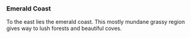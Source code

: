 ### Emerald Coast

To the east lies the emerald coast. This mostly mundane grassy region gives way to lush forests and beautiful coves. 

